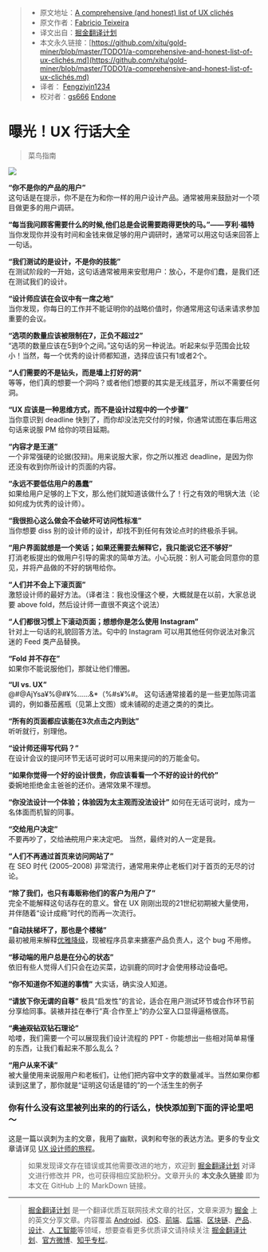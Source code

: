 > * 原文地址：[A comprehensive (and honest) list of UX clichés](https://uxdesign.cc/a-comprehensive-and-honest-list-of-ux-clich%C3%A9s-96e2a08fb2e9)
> * 原文作者：[Fabricio Teixeira](https://medium.com/@fabriciot)
> * 译文出自：[掘金翻译计划](https://github.com/xitu/gold-miner)
> * 本文永久链接：[https://github.com/xitu/gold-miner/blob/master/TODO1/a-comprehensive-and-honest-list-of-ux-clichés.md](https://github.com/xitu/gold-miner/blob/master/TODO1/a-comprehensive-and-honest-list-of-ux-clichés.md)
> * 译者： [Fengziyin1234](https://github.com/Fengziyin1234)
> * 校对者：[gs666](https://github.com/gs666) [Endone](https://github.com/Endone)

# 曝光！UX 行话大全

> 菜鸟指南

![](https://cdn-images-1.medium.com/max/4804/1*Qdx2MMrjk-mHxFCLVR9Otw.png)

**“你不是你的产品的用户”**  
这句话是在提示，你不是在为和你一样的用户设计产品。通常被用来鼓励对一个项目做更多的用户调研。

**“每当我问顾客需要什么的时候,他们总是会说需要跑得更快的马。”——亨利·福特**  
当你发现你并没有时间和金钱来做足够的用户调研时，通常可以用这句话来回答上一句话。

**“我们测试的是设计，不是你的技能”**  
在测试阶段的一开始，这句话通常被用来安慰用户：放心，不是你们蠢，是我们还在测试我们的设计。

**“设计师应该在会议中有一席之地”**  
当你发现，你每日的工作并不能证明你的战略价值时，你通常用这句话来请求参加重要的会议。

**“选项的数量应该被限制在7，正负不超过2”**  
“选项的数量应该在5到9个之间。”这句话的另一种说法。听起来似乎范围会比较小！当然，每一个优秀的设计师都知道，选择应该只有1或者2个。

**“人们需要的不是钻头，而是墙上打好的洞”**  
等等，他们真的想要一个洞吗？或者他们想要的其实是无线蓝牙，所以不需要任何洞。

**“UX 应该是一种思维方式，而不是设计过程中的一个步骤”**  
当你意识到 deadline 快到了，而你却没法完交付的时候，你通常试图在事后用这句话来说服 PM 给你的项目延期。

**“内容才是王道”**  
一个非常强硬的论据(狡辩)。用来说服大家，你之所以推迟 deadline，是因为你还没有收到你所设计的页面的内容。

**“永远不要低估用户的愚蠢”**  
如果给用户足够的上下文，那么他们就知道该做什么了！行之有效的甩锅大法（论如何成为优秀的设计师）。

**“我很担心这么做会不会破坏可访问性标准”**  
当你想要 diss 别的设计师的设计，却找不到任何有效论点时的终极杀手锏。

**“用户界面就想是一个笑话；如果还需要去解释它，我只能说它还不够好”**  
打消老板提出的做用户引导的需求的简单方法。小心玩脱：别人可能会同意你的意见，并将产品做的不好的锅甩给你。

**“人们并不会上下滚页面”**  
激怒设计师的最好方法。（译者注：我也没懂这个梗，大概就是在以前，大家总说要 above fold，然后设计师一直很不爽这个说法）

**“人们都很习惯上下滚动页面；想想你是怎么使用 Instagram”**  
针对上一句话的礼貌回答方法。句中的 Instagram 可以用其他任何你说法对象沉迷的 Feed 类产品替换。

**“Fold 并不存在”**  
如果你不能说服他们，那就让他们懵圈。

**“UI vs. UX”**  
@#@AjYsa¥%@#¥%……&*（%#s¥%#。 这句话通常接着的是一些更加陈词滥调的，例如番茄酱瓶（见第上文图）或未铺砌的走道之类的的类比。

**“所有的页面都应该能在3次点击之内到达”**  
听听就行，别理他。

**“设计师还得写代码？”**  
在设计会议的提问环节无话可说时可以用来提问的的万能金句。  

**“如果你觉得一个好的设计很贵，你应该看看一个不好的设计的代价”**  
委婉地拒绝金主爸爸的还价。通常效果不理想。 

**“你没法设计一个体验；体验因为太主观而没法设计”**
如何在无话可说时，成为一名体面而机智的同事。

**“交给用户决定”**  
不要再吵了，交给~~法院~~用户来决定吧。 当然，最终对的人一定是我。

**“人们不再通过首页来访问网站了”**  
在 SEO 时代 (2005–2008) 非常流行，通常用来停止老板们对于首页的无尽的讨论。

**“除了我们，也只有毒贩称他们的客户为用户了”**  
完全不能解释这句话存在的意义。曾在 UX 刚刚出现的21世纪初期被大量使用，并伴随着“设计成瘾”时代的而再一次流行。

**“自动扶梯坏了，那也是个楼梯”**  
最初被用来解释[优雅降级](https://www.w3.org/wiki/Graceful_degradation_versus_progressive_enhancement)，现被程序员拿来搪塞产品负责人，这个 bug 不用修。

**“移动端的用户总是在分心的状态”**  
依旧有些人觉得人们只会在边买菜，边驯鹿的同时才会使用移动设备吧。

**“你不知道你不知道的事情”**
大实话，确实没人知道。

**“请放下你无谓的自尊”**
极具“启发性”的言论，适合在用户测试环节或合作环节前分享给同事。装裱并挂在奉行“真·合作至上”的办公室入口显得逼格很高。

**“~~奥迪双钻~~双钻石理论”**  
哈喽，我们需要一个可以展现我们设计流程的 PPT - 你能想出一些相对简单易懂的东西，让我们看起来不那么乱么？

**“用户从来不读”**  
被大量使用来说服用户和老板们，让他们把内容中文字的数量减半。当然如果你都读到这里了，那你就是“证明这句话是错的”的一个活生生的例子

### 你有什么没有这里被列出来的的行话么，快快添加到下面的评论里吧～

这是一篇以讽刺为主的文章，我用了幽默，讽刺和夸张的表达方法。更多的专业文章请详见 [UX 设计师的旅程](http://journey.uxdesign.cc)。

> 如果发现译文存在错误或其他需要改进的地方，欢迎到 [掘金翻译计划](https://github.com/xitu/gold-miner) 对译文进行修改并 PR，也可获得相应奖励积分。文章开头的 **本文永久链接** 即为本文在 GitHub 上的 MarkDown 链接。

---

> [掘金翻译计划](https://github.com/xitu/gold-miner) 是一个翻译优质互联网技术文章的社区，文章来源为 [掘金](https://juejin.im) 上的英文分享文章。内容覆盖 [Android](https://github.com/xitu/gold-miner#android)、[iOS](https://github.com/xitu/gold-miner#ios)、[前端](https://github.com/xitu/gold-miner#前端)、[后端](https://github.com/xitu/gold-miner#后端)、[区块链](https://github.com/xitu/gold-miner#区块链)、[产品](https://github.com/xitu/gold-miner#产品)、[设计](https://github.com/xitu/gold-miner#设计)、[人工智能](https://github.com/xitu/gold-miner#人工智能)等领域，想要查看更多优质译文请持续关注 [掘金翻译计划](https://github.com/xitu/gold-miner)、[官方微博](http://weibo.com/juejinfanyi)、[知乎专栏](https://zhuanlan.zhihu.com/juejinfanyi)。
